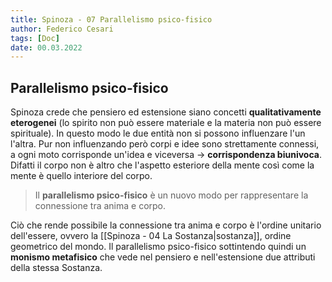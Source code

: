 ```yaml
---
title: Spinoza - 07 Parallelismo psico-fisico
author: Federico Cesari
tags: [Doc]
date: 00.03.2022
---
```

## Parallelismo psico-fisico
Spinoza crede che pensiero ed estensione siano concetti **qualitativamente eterogenei** (lo spirito non può essere materiale e la materia non può essere spirituale). In questo modo le due entità non si possono influenzare l'un l'altra.
Pur non influenzando però corpi e idee sono strettamente connessi, a ogni moto corrisponde un'idea e viceversa -> **corrispondenza biunivoca**. Difatti il corpo non è altro che l'aspetto esteriore della mente così come la mente è quello interiore del corpo.

>Il **parallelismo psico-fisico** è un nuovo modo per rappresentare la connessione tra anima e corpo.

Ciò che rende possibile la connessione tra anima e corpo è l'ordine unitario dell'essere, ovvero la [[Spinoza - 04 La Sostanza|sostanza]], ordine geometrico del mondo.
Il parallelismo psico-fisico sottintendo quindi un **monismo metafisico** che vede nel pensiero e nell'estensione due attributi della stessa Sostanza.

